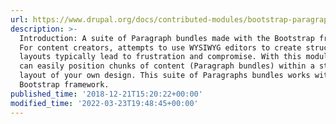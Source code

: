 ```yaml
---
url: https://www.drupal.org/docs/contributed-modules/bootstrap-paragraphs
description: >-
  Introduction: A suite of Paragraph bundles made with the Bootstrap framework.
  For content creators, attempts to use WYSIWYG editors to create structured
  layouts typically lead to frustration and compromise. With this module, you
  can easily position chunks of content (Paragraph bundles) within a structured
  layout of your own design. This suite of Paragraphs bundles works within the
  Bootstrap framework.
published_time: '2018-12-21T15:20:22+00:00'
modified_time: '2022-03-23T19:48:45+00:00'
---
```

